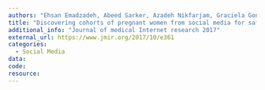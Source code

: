 ```yaml
---
authors: "Ehsan Emadzadeh, Abeed Sarker, Azadeh Nikfarjam, Graciela Gonzalez"
title: "Discovering cohorts of pregnant women from social media for safety surveillance and analysis"
additional_info: "Journal of medical Internet research 2017"
external_url: https://www.jmir.org/2017/10/e361
categories:
  - Social Media
data:
code:
resource:
---
```

